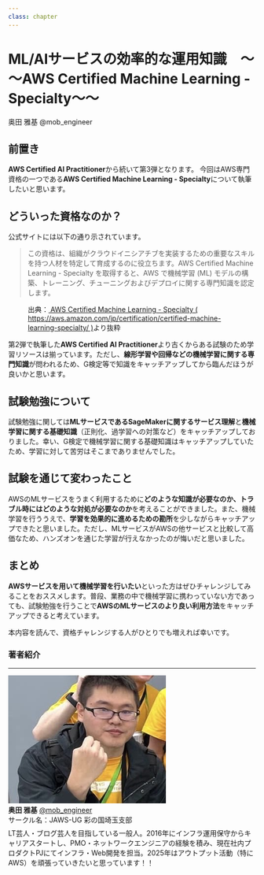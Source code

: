 ```yaml
---
class: chapter
---
```


# ML/AIサービスの効率的な運用知識　～～AWS Certified Machine Learning - Specialty～～

<div class="flush-right">
奥田 雅基 @mob_engineer
</div>

## 前置き

**AWS Certified AI Practitioner**から続いて第3弾となります。
今回はAWS専門資格の一つである**AWS Certified Machine Learning - Specialty**について執筆したいと思います。

## どういった資格なのか？

公式サイトには以下の通り示されています。

>この資格は、組織がクラウドイニシアチブを実装するための重要なスキルを持つ人材を特定して育成するのに役立ちます。AWS Certified Machine Learning - Specialty を取得すると、AWS で機械学習 (ML) モデルの構築、トレーニング、チューニングおよびデプロイに関する専門知識を認定します。

<figure><figcaption>出典：<a href="https://aws.amazon.com/jp/certification/certified-machine-learning-specialty/"> AWS Certified Machine Learning - Specialty ( https://aws.amazon.com/jp/certification/certified-machine-learning-specialty/ )</a>より抜粋</figcaption></figure>

第2弾で執筆した**AWS Certified AI Practitioner**より古くからある試験のため学習リソースは揃っています。ただし、**線形学習や回帰などの機械学習に関する専門知識**が問われるため、G検定等で知識をキャッチアップしてから臨んだほうが良いかと思います。

## 試験勉強について

試験勉強に関しては**MLサービスであるSageMakerに関するサービス理解**と**機械学習に関する基礎知識**（正則化、過学習への対策など）をキャッチアップしておりました。幸い、G検定で機械学習に関する基礎知識はキャッチアップしていたため、学習に対して苦労はそこまでありませんでした。

## 試験を通じて変わったこと

AWSのMLサービスをうまく利用するために**どのような知識が必要なのか、トラブル時にはどのような対処が必要なのか**を考えることができました。また、機械学習を行ううえで、**学習を効果的に進めるための勘所**を少しながらキャッチアップできたと思いました。ただし、MLサービスがAWSの他サービスと比較して高価なため、ハンズオンを通じた学習が行えなかったのが悔いだと思いました。

## まとめ

**AWSサービスを用いて機械学習を行いたい**といった方はぜひチャレンジしてみることをおススメします。普段、業務の中で機械学習に携わっていない方であっても、試験勉強を行うことで**AWSのMLサービスのより良い利用方法**をキャッチアップできると考えています。

本内容を読んで、資格チャレンジする人がひとりでも増えれば幸いです。

### 著者紹介

---

<div class="author-profile">
    <img src="images/mobengineer.png">
    <div>
        <div>
            <b>奥田 雅基</b>
            <a href="https://x.com/mob_engineer">@mob_engineer</a>
        </div>
        <div>
            サークル名：JAWS-UG 彩の国埼玉支部
        </div>
    </div>
</div>
<p style="margin-top: 0.5em; margin-bottom: 2em;">
LT芸人・ブログ芸人を目指している一般人。2016年にインフラ運用保守からキャリアスタートし、PMO・ネットワークエンジニアの経験を積み、現在社内プロダクトPJにてインフラ・Web開発を担当。2025年はアウトプット活動（特にAWS）を頑張っていきたいと思っています！！
</p>